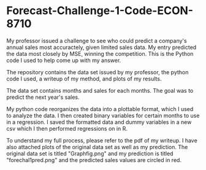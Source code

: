 # Forecast-Challenge-1-Code-ECON-8710
My professor issued a challenge to see who could predict a company's annual sales  most accuractely, given limited sales data. My entry predicted the data most closely by MSE, winning the competition. This is the Python code I used to help come up with my answer.

The repository contains the data set issued by my professor, the python code I used, a writeup of my method, and plots of my results.

The data set contains months and sales for each months. The goal was to predict the next year's sales.

My python code reorganizes the data into a plottable format, which I used to analyze the data. I then created binary variables for certain months to use in a regression. I saved the formatted data and dummy variables in a new csv which I then performed regressions on in R.

To understand my full process, please refer to the pdf of my writeup. I have also attached plots of the original data set as well as my prediction. The original data set is titled "Graphfig.png" and my prediction is titled "forechal1pred.png" and the predicted sales values are circled in red.
